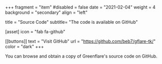 +++
fragment = "item"
#disabled = false
date = "2021-02-04"
weight = 4
background = "secondary"
align = "left"

title = "Source Code"
subtitle= "The code is available on GitHub"


[asset]
  icon = "fab fa-github"

[[buttons]]
  text = "Visit GitHub"
  url = "https://github.com/beb7/gflare-tk/"
  color = "dark"
+++

You can browse and obtain a copy of Greenflare's source code on GitHub.